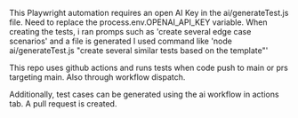 This Playwright automation requires an open AI Key in the ai/generateTest.js file. Need to replace the  process.env.OPENAI_API_KEY variable.
When creating the tests, i ran promps such as 'create several edge case scenarios' and a file is generated
I used command like 'node ai/generateTest.js "create several similar tests based on the template"' 

This repo uses github actions and runs tests when code push to main or prs targeting main. Also through workflow dispatch.

Additionally, test cases can be generated using the ai workflow in actions tab. A pull request is created. 
